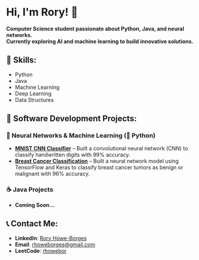 # Hi, I'm Rory! 👋

**Computer Science student passionate about Python, Java, and neural networks.  
Currently exploring AI and machine learning to build innovative solutions.**

## 🚀 Skills:
- Python
- Java
- Machine Learning
- Deep Learning
- Data Structures

## 🚀 Software Development Projects:

### 🧠 Neural Networks & Machine Learning (🐍 Python)
- **[MNIST CNN Classifier](https://github.com/rhb140/MNIST-CNN)** – Built a convolutional neural network (CNN) to classify handwritten digits with 99% accuracy.
- **[Breast Cancer Classification](https://github.com/rhb140/Breast-Cancer-Classification-NN)** – Built a neural network model using TensorFlow and Keras to classify breast cancer tumors as benign or malignant with 96% accuracy.

### ☕ Java Projects
- **Coming Soon...**

## 📞 Contact Me:
- **LinkedIn**: [Rory Howe-Borges](https://www.linkedin.com/in/rory-howe-borges-33b470347)
- **Email**: [rhoweborges@gmail.com](mailto:rhoweborges@gmail.com)
- **LeetCode**: [rhowebor](https://leetcode.com/u/rhowebor/)
